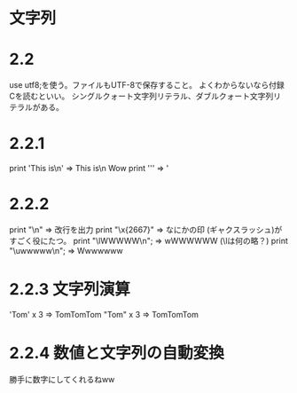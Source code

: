 # 文字列
# 2.2
use utf8;を使う。ファイルもUTF-8で保存すること。
よくわからないなら付録Cを読むといい。
シングルクォート文字列リテラル、ダブルクォート文字列リテラルがある。
# 2.2.1
print 'This is\n' => This is\n
Wow
print '\'' => '

# 2.2.2
print "\n" => 改行を出力
print "\x{2667}" => なにかの印
\(ギャクスラッシュ)がすごく役にたつ。
print "\lWWWWW\n"; => wWWWWWW (\lは何の略？)
print "\uwwwww\n"; => Wwwwwww

# 2.2.3 文字列演算
'Tom' x 3 => TomTomTom
"Tom" x 3 => TomTomTom

# 2.2.4 数値と文字列の自動変換
勝手に数字にしてくれるねww
